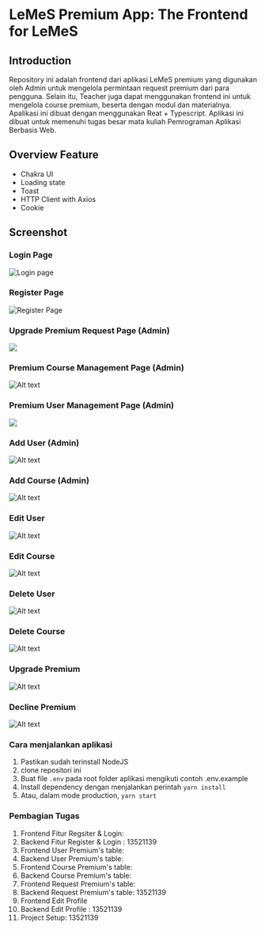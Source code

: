 # LeMeS Premium App: The Frontend for LeMeS

## Introduction

Repository ini adalah frontend dari aplikasi LeMeS premium yang digunakan oleh Admin untuk mengelola permintaan request premium dari para pengguna. Selain itu, Teacher juga dapat menggunakan frontend ini untuk mengelola course premium, beserta dengan modul dan materialnya. Apalikasi ini dibuat dengan menggunakan Reat + Typescript. Aplikasi ini dibuat untuk memenuhi tugas besar mata kuliah Pemrograman Aplikasi Berbasis Web.

## Overview Feature

- Chakra UI
- Loading state
- Toast
- HTTP Client with Axios
- Cookie

## Screenshot

### Login Page
![Login page ](image-1.png)
### Register Page
![Register Page](image.png)
### Upgrade Premium Request Page (Admin)
![](image-2.png)

### Premium Course Management Page (Admin)
![Alt text](image-3.png)

### Premium User Management Page (Admin)
![](image-4.png)

### Add User (Admin)
![Alt text](image-5.png)

### Add Course (Admin)
![Alt text](image-6.png)

### Edit User
![Alt text](image-7.png)

### Edit Course
![Alt text](image-8.png)

### Delete User
![Alt text](image-10.png)

### Delete Course
![Alt text](image-9.png)
### Upgrade Premium
![Alt text](image-11.png)

### Decline Premium
![Alt text](image-12.png)

### Cara menjalankan aplikasi

1. Pastikan sudah terinstall NodeJS
2. clone repositori ini
3. Buat file `.env` pada root folder aplikasi mengikuti contoh .env.example
4. Install dependency dengan menjalankan perintah `yarn install`
6. Atau, dalam mode production, `yarn start`

### Pembagian Tugas

1. Frontend Fitur Regsiter & Login:
2. Backend Fitur Register & Login : 13521139
3. Frontend User Premium's table: 
4. Backend  User Premium's table: 
5. Frontend Course Premium's table: 
6. Backend  Course Premium's table: 
7. Frontend Request Premium's table: 
8. Backend  Request Premium's table: 13521139
9. Frontend Edit Profile
10. Backend Edit Profile : 13521139
11. Project Setup: 13521139

